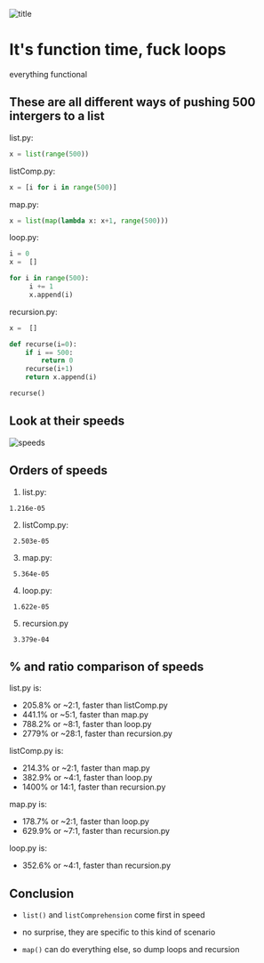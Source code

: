 ![title](https://github.com/cmdline-batcheloranator/recursion/blob/master/img/infinite.png)


# It's function time, fuck loops

everything functional

## These are all different ways of pushing 500 intergers to a list

list.py:

```python
x = list(range(500))
```

listComp.py:

```python
x = [i for i in range(500)]
```

map.py:

```python 
x = list(map(lambda x: x+1, range(500)))
```

loop.py:

```python
i = 0
x =  []

for i in range(500): 
     i += 1
     x.append(i)
```

recursion.py:

```python
x =  []

def recurse(i=0):
    if i == 500:
        return 0
    recurse(i+1)
    return x.append(i)

recurse()
```

## Look at their speeds 

![speeds](https://github.com/cmdline-batcheloranator/recursion/blob/master/img/speed.png)


## Orders of speeds

1. list.py:

`1.216e-05`

2. listComp.py:  

` 2.503e-05`

3. map.py:       

` 5.364e-05`

4. loop.py:      

` 1.622e-05`

5. recursion.py  

` 3.379e-04`

## % and ratio comparison of speeds

list.py is:

- 205.8% or ~2:1, faster than listComp.py
- 441.1% or ~5:1, faster than map.py
- 788.2% or ~8:1, faster than loop.py
- 2779%  or ~28:1, faster than recursion.py

listComp.py is:

- 214.3% or ~2:1, faster than map.py
- 382.9% or ~4:1, faster than loop.py
- 1400% or 14:1, faster than recursion.py

map.py is:

- 178.7% or ~2:1, faster than loop.py
- 629.9% or ~7:1, faster than recursion.py

loop.py is:
- 352.6% or ~4:1, faster than recursion.py

## Conclusion

- `list()` and `listComprehension` come first in speed
- no surprise, they are specific to this kind of scenario

- `map()` can do everything else, so dump loops and recursion

